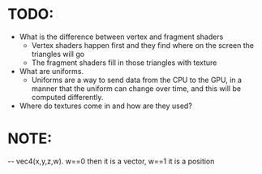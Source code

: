# TODO:
 - What is the difference between vertex and fragment shaders
    - Vertex shaders happen first and they find where on the screen the triangles will go
    - The fragment shaders fill in those triangles with texture
 - What are uniforms.
   - Uniforms are a way to send data from the CPU to the GPU, in a manner that the uniform can
     change over time, and this will be computed differently.
 - Where do textures come in and how are they used?

# NOTE:
 -- vec4(x,y,z,w). w==0 then it is a vector, w==1 it is a position
